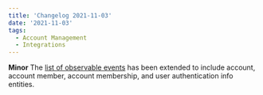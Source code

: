 ```yaml
---
title: 'Changelog 2021-11-03'
date: '2021-11-03'
tags:
  - Account Management
  - Integrations
---
```

**Minor** The [list of observable events](/docs/api/integrations/integrations-introduction#observable-events) has been extended to include account, account member, account membership, and user authentication info entities.
